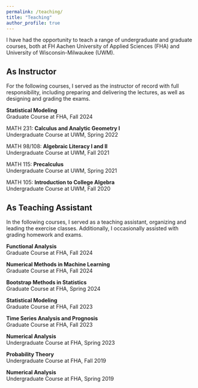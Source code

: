 ```yaml
---
permalink: /teaching/
title: "Teaching"
author_profile: true
---
```


I have had the opportunity to teach a range of undergraduate and graduate courses, both at FH Aachen University of Applied Sciences (FHA) and University of Wisconsin-Milwaukee (UWM).

As Instructor
---

For the following courses, I served as the instructor of record with full responsibility, including preparing and delivering the lectures, as well as designing and grading the exams.

**Statistical Modeling**\
Graduate Course at FHA, Fall 2024

MATH 231: **Calculus and Analytic Geometry I**\
Undergraduate Course at UWM, Spring 2022

MATH 98/108: **Algebraic Literacy I and II**\
Undergraduate Course at UWM, Fall 2021

MATH 115: **Precalculus**\
Undergraduate Course at UWM, Spring 2021

MATH 105: **Introduction to College Algebra**\
Undergraduate Course at UWM, Fall 2020


As Teaching Assistant
---

In the following courses, I served as a teaching assistant, organizing and leading the exercise classes. Additionally, I occasionally assisted with grading homework and exams.

**Functional Analysis**\
Graduate Course at FHA, Fall 2024

**Numerical Methods in Machine Learning**\
Graduate Course at FHA, Fall 2024

**Bootstrap Methods in Statistics**\
Graduate Course at FHA, Spring 2024

**Statistical Modeling**\
Graduate Course at FHA, Fall 2023

**Time Series Analysis and Prognosis**\
Graduate Course at FHA, Fall 2023

**Numerical Analysis**\
Undergraduate Course at FHA, Spring 2023

**Probability Theory**\
Undergraduate Course at FHA, Fall 2019

**Numerical Analysis**\
Undergraduate Course at FHA, Spring 2019



